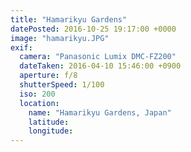 ```yaml
---
title: "Hamarikyu Gardens"
datePosted: 2016-10-25 19:17:00 +0000
image: "hamarikyu.JPG"
exif:
  camera: "Panasonic Lumix DMC-FZ200"
  dateTaken: 2016-04-10 15:46:00 +0900
  aperture: f/8
  shutterSpeed: 1/100
  iso: 200
  location:
    name: "Hamarikyu Gardens, Japan"
    latitude:
    longitude:
---
```

